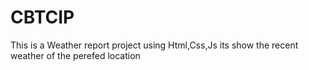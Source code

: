 # CBTCIP
This is a Weather report project using Html,Css,Js its show the recent weather of the perefed location
